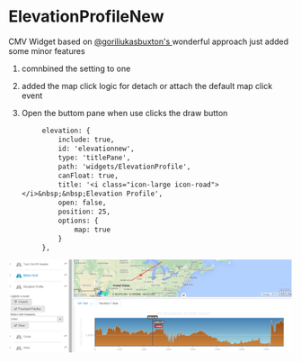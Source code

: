 # ElevationProfileNew
CMV Widget based on <a href="https://github.com/goriliukasbuxton/ElevationProfile2">@goriliukasbuxton's </a> wonderful approach 
just added some minor features

1. comnbined the setting to one
2. added the map click logic for detach or attach the default map click event
3. Open the buttom pane when use clicks the draw button

            elevation: {
                include: true,
                id: 'elevationnew',
                type: 'titlePane',
                path: 'widgets/ElevationProfile',
                canFloat: true,
                title: '<i class="icon-large icon-road"></i>&nbsp;&nbsp;Elevation Profile',
                open: false,
                position: 25,
                options: {
                    map: true
                }
            },
  
![alt tag](/Capture.PNG)            
            
